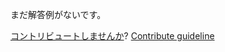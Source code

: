 
まだ解答例がないです。

[コントリビュートしませんか](https://github.com/BFEdev/BFE.dev-solutions/blob/main/quiz/2-promise-executor_ja.md)?  [Contribute guideline](https://github.com/BFEdev/BFE.dev-solutions#how-to-contribute)
